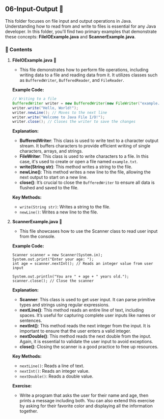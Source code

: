 ## **06-Input-Output 📁**

This folder focuses on file input and output operations in Java. Understanding how to read from and write to files is essential for any Java developer. In this folder, you'll find two primary examples that demonstrate these concepts: **FileIOExample.java** and **ScannerExample.java**.

### 📜 Contents

1. **FileIOExample.java** 📝
   - This file demonstrates how to perform file operations, including writing data to a file and reading data from it. It utilizes classes such as `BufferedWriter`, `BufferedReader`, and `FileReader`.

   **Example Code:**
   ```java
   // Writing to a file
   BufferedWriter writer = new BufferedWriter(new FileWriter("example.txt"));
   writer.write("Hello, World!");
   writer.newLine(); // Moves to the next line
   writer.write("Welcome to Java File I/O!");
   writer.close(); // Closes the writer to save the changes
   ```

   **Explanation:**
   - **BufferedWriter**: This class is used to write text to a character output stream. It buffers characters to provide efficient writing of single characters, arrays, and strings.
   - **FileWriter**: This class is used to write characters to a file. In this case, it's used to create or open a file named `example.txt`.
   - **write(String str)**: This method writes a string to the file.
   - **newLine()**: This method writes a new line to the file, allowing the next output to start on a new line.
   - **close()**: It’s crucial to close the `BufferedWriter` to ensure all data is flushed and saved to the file.

   **Key Methods:**
   - `write(String str)`: Writes a string to the file.
   - `newLine()`: Writes a new line to the file.

2. **ScannerExample.java** 📖
   - This file showcases how to use the Scanner class to read user input from the console.

   **Example Code:**
   ```
   Scanner scanner = new Scanner(System.in);
   System.out.print("Enter your age: ");
   int age = scanner.nextInt(); // Reads an integer value from user input

   System.out.println("You are " + age + " years old.");
   scanner.close(); // Close the scanner
   ```

   **Explanation:**
   - **Scanner**: This class is used to get user input. It can parse primitive types and strings using regular expressions.
   - **nextLine()**: This method reads an entire line of text, including spaces. It’s useful for capturing complete user inputs like names or sentences.
   - **nextInt()**: This method reads the next integer from the input. It is important to ensure that the user enters a valid integer.
   - **nextDouble()**: This method reads the next double from the input. Again, it is essential to validate the user input to avoid exceptions.
   - **close()**: Closing the scanner is a good practice to free up resources.

   **Key Methods:**
   - `nextLine()`: Reads a line of text.
   - `nextInt()`: Reads an integer value.
   - `nextDouble()`: Reads a double value.

   **Exercise:**
   - Write a program that asks the user for their name and age, then prints a message including both. You can also extend this exercise by asking for their favorite color and displaying all the information together.

